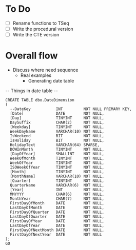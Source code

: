 # To Do

- [ ] Rename functions to TSeq
- [ ] Write the procedural version
- [ ] Write the CTE version

# Overall flow

* Discuss where need sequence
  * Real examples
    * Generating date table


-- Things in date table --

```
CREATE TABLE dbo.DateDimension
(
  --DateKey           INT         NOT NULL PRIMARY KEY,
  [Date]              DATE        NOT NULL,
  [Day]               TINYINT     NOT NULL,
  DaySuffix           CHAR(2)     NOT NULL,
  [Weekday]           TINYINT     NOT NULL,
  WeekDayName         VARCHAR(10) NOT NULL,
  IsWeekend           BIT         NOT NULL,
  IsHoliday           BIT         NOT NULL,
  HolidayText         VARCHAR(64) SPARSE,
  DOWInMonth          TINYINT     NOT NULL,
  [DayOfYear]         SMALLINT    NOT NULL,
  WeekOfMonth         TINYINT     NOT NULL,
  WeekOfYear          TINYINT     NOT NULL,
  ISOWeekOfYear       TINYINT     NOT NULL,
  [Month]             TINYINT     NOT NULL,
  [MonthName]         VARCHAR(10) NOT NULL,
  [Quarter]           TINYINT     NOT NULL,
  QuarterName         VARCHAR(6)  NOT NULL,
  [Year]              INT         NOT NULL,
  MMYYYY              CHAR(6)     NOT NULL,
  MonthYear           CHAR(7)     NOT NULL,
  FirstDayOfMonth     DATE        NOT NULL,
  LastDayOfMonth      DATE        NOT NULL,
  FirstDayOfQuarter   DATE        NOT NULL,
  LastDayOfQuarter    DATE        NOT NULL,
  FirstDayOfYear      DATE        NOT NULL,
  LastDayOfYear       DATE        NOT NULL,
  FirstDayOfNextMonth DATE        NOT NULL,
  FirstDayOfNextYear  DATE        NOT NULL
);
GO
```
